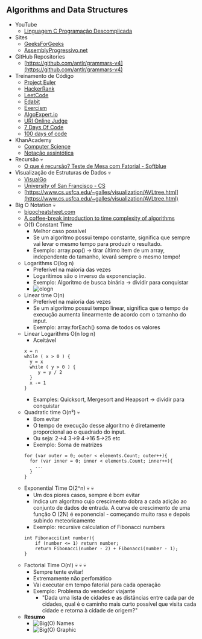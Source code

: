 ## Algorithms and Data Structures

- YouTube
  - [Linguagem C Programação Descomplicada](https://www.youtube.com/user/progdescomplicada/videos)
- Sites
  - [GeeksForGeeks](https://www.geeksforgeeks.org/)
  - [AssemblyProgressivo.net](https://www.assemblyprogressivo.net/)
- GitHub Repositories
  - [https://github.com/antlr/grammars-v4](https://github.com/antlr/grammars-v4)
- Treinamento de Código
  - [Project Euler](https://projecteuler.net/)
  - [HackerRank](https://www.hackerrank.com/)
  - [LeetCode](https://leetcode.com/)
  - [Edabit](https://edabit.com)
  - [Exercism](https://exercism.org/)
  - [AlgoExpert.io](https://www.algoexpert.io/product)
  - [URI Online Judge](https://www.urionlinejudge.com.br/judge/en/login)
  - [7 Days Of Code](https://7daysofcode.io/)
  - [100 days of code](https://www.100daysofcode.com/)
- KhanAcademy
  - [Computer Science](https://www.khanacademy.org/computing/computer-science)
  - [Notação assintótica](https://pt.khanacademy.org/computing/computer-science/algorithms/asymptotic-notation/a/asymptotic-notation)
- Recursão :skull:
  - [O que é recursão? Teste de Mesa com Fatorial - Softblue](https://www.youtube.com/watch?v=V60g61dhKmg)
- Visualização de Estruturas de Dados :skull:
  - [VisualGo](https://visualgo.net/en)
  - [University of San Francisco - CS](https://www.cs.usfca.edu/~galles/visualization/Algorithms.html)
  - [https://www.cs.usfca.edu/~galles/visualization/AVLtree.html](https://www.cs.usfca.edu/~galles/visualization/AVLtree.html)
- Big O Notation :skull:
  - [bigocheatsheet.com](http://bigocheatsheet.com/)
  - [A coffee-break introduction to time complexity of algorithms](https://dev.to/vickylai/a-coffee-break-introduction-to-time-complexity-of-algorithms-160m?utm_source=digest_mailer&utm_medium=email&utm_campaign=digest_email)
  - O(1) Constant Time
    - Melhor caso possível
    - Se um algoritmo possui tempo constante, significa que sempre vai levar o mesmo tempo para produzir o resultado.
    - Exemplo: array.pop() -> tirar último item de um array, independente do tamanho, levará sempre o mesmo tempo!
  - Logarithms O(log n)
    - Preferível na maioria das vezes
    - Logaritimos são o inverso da exponenciação.
    - Exemplo: Algoritmo de busca binária -> dividir para conquistar
    - <img src="ologn.png" alt="ologn">
  - Linear time O(n)
    - Preferível na maioria das vezes
    - Se um algoritmo possui tempo linear, significa que o tempo de execução aumenta linearmente de acordo com o tamanho do input.
    - Exemplo: array.forEach() soma de todos os valores
  - Linear Logarithms O(n log n)
    - Aceitável
    ```
    x = n
    while ( x > 0 ) {
      y = x
      while ( y > 0 ) {
         y = y / 2
      }
      x -= 1
    }
    ```
    - Examples: Quicksort, Mergesort and Heapsort -> dividir para conquistar
  - Quadratic time O(n²) :skull:
    - Bom evitar
    - O tempo de execução desse algoritmo é diretamente proporcional ao o quadrado do input.
    - Ou seja: 2->4 3->9 4->16 5->25 etc
    - Exemplo: Soma de matrizes
    ```
    for (var outer = 0; outer < elements.Count; outer++){
      for (var inner = 0; inner < elements.Count; inner++){
        ...
      }
    }
    ```
  - Exponential Time O(2^n) :skull: :skull:
    - Um dos piores casos, sempre é bom evitar
    - Indica um algoritmo cujo crescimento dobra a cada adição ao conjunto de dados de entrada. A curva de crescimento de uma função O (2N) é exponencial - começando muito rasa e depois subindo meteoricamente
    - Exemplo: recursive calculation of Fibonacci numbers
    ```
    int Fibonacci(int number){
        if (number <= 1) return number;
        return Fibonacci(number - 2) + Fibonacci(number - 1);
    }
    ```
  - Factorial Time O(n!) :skull: :skull: :skull:
    - Sempre tente evitar!
    - Extremamente não perfomático
    - Vai executar em tempo fatorial para cada operação
    - Exemplo: Problema do vendedor viajante
      - "Dada uma lista de cidades e as distâncias entre cada par de cidades, qual é o caminho mais curto possível que visita cada cidade e retorna à cidade de origem?"
  - <strong>Resumo</strong>
    - <img src="big-o-names.jpeg" alt="Big(O) Names">
    - <img src="big-o-graphic.jpeg" alt="Big(O) Graphic">
